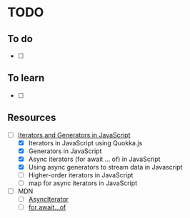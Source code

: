 # TODO

## To do

- [ ] 

## To learn

- [ ] 

## Resources

- [ ] [Iterators and Generators in JavaScript](https://www.youtube.com/playlist?list=PL0zVEGEvSaeG2T5n8FuPGb11JHea7idb9)
  - [x] Iterators in JavaScript using Quokka.js
  - [x] Generators in JavaScript
  - [x] Async iterators (for await ... of) in JavaScript
  - [x] Using async generators to stream data in Javascript
  - [ ] Higher-order iterators in JavaScript
  - [ ] map for async iterators in JavaScript
- [ ] MDN
  - [ ] [AsyncIterator](https://developer.mozilla.org/en-US/docs/Web/JavaScript/Reference/Global_Objects/AsyncIterator)
  - [ ] [for await...of](https://developer.mozilla.org/en-US/docs/Web/JavaScript/Reference/Statements/for-await...of)